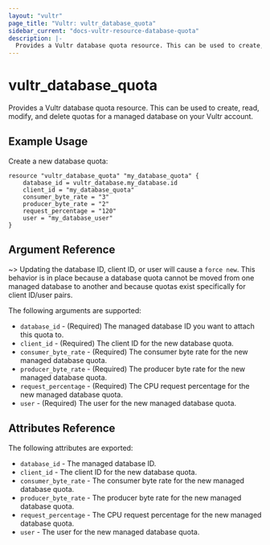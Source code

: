 ```yaml
---
layout: "vultr"
page_title: "Vultr: vultr_database_quota"
sidebar_current: "docs-vultr-resource-database-quota"
description: |-
  Provides a Vultr database quota resource. This can be used to create, read, and delete quotas for a managed database on your Vultr account.
---
```


# vultr_database_quota

Provides a Vultr database quota resource. This can be used to create, read, modify, and delete quotas for a managed database on your Vultr account.

## Example Usage

Create a new database quota:

```hcl
resource "vultr_database_quota" "my_database_quota" {
	database_id = vultr_database.my_database.id
	client_id = "my_database_quota"
	consumer_byte_rate = "3"
	producer_byte_rate = "2"
	request_percentage = "120"
	user = "my_database_user"
}
```

## Argument Reference


~> Updating the database ID, client ID, or user will cause a `force new`. This behavior is in place because a database quota cannot be moved from one managed database to another and because quotas exist specifically for client ID/user pairs. 

The following arguments are supported:

* `database_id` - (Required) The managed database ID you want to attach this quota to.
* `client_id` - (Required) The client ID for the new database quota.
* `consumer_byte_rate` - (Required) The consumer byte rate for the new managed database quota.
* `producer_byte_rate` - (Required) The producer byte rate for the new managed database quota.
* `request_percentage` - (Required) The CPU request percentage for the new managed database quota.
* `user` - (Required) The user for the new managed database quota.

## Attributes Reference

The following attributes are exported:

* `database_id` - The managed database ID.
* `client_id` - The client ID for the new database quota.
* `consumer_byte_rate` - The consumer byte rate for the new managed database quota.
* `producer_byte_rate` - The producer byte rate for the new managed database quota.
* `request_percentage` - The CPU request percentage for the new managed database quota.
* `user` - The user for the new managed database quota.
